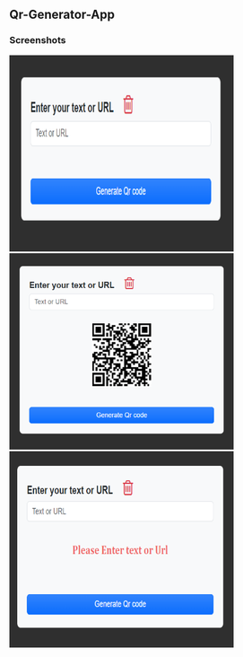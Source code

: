 ## Qr-Generator-App

### Screenshots

<img src="https://github.com/mustafacoban96/Javascript-beginner-projects/blob/master/Qr-Code-App/screenshots/1.png" width="400" height="350" /><img src="https://github.com/mustafacoban96/Javascript-beginner-projects/blob/master/Qr-Code-App/screenshots/2.png" width="400" height="350" /><img src="https://github.com/mustafacoban96/Javascript-beginner-projects/blob/master/Qr-Code-App/screenshots/3.png" width="400" height="350" /> 